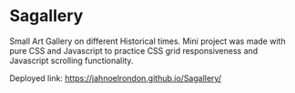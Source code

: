 # Sagallery

Small Art Gallery on different Historical times. Mini project was made with pure CSS and Javascript
to practice CSS grid responsiveness and Javascript scrolling functionality. 

Deployed link: https://jahnoelrondon.github.io/Sagallery/
